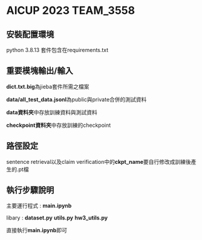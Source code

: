 # AICUP 2023 TEAM_3558 

## 安裝配置環境
python 3.8.13
套件包含在requirements.txt

## 重要模塊輸出/輸入
**dict.txt.big**為jieba套件所需之檔案

**data/all_test_data.jsonl**為public與private合併的測試資料

**data資料夾**中存放訓練資料與測試資料

**checkpoint資料夾**中存放訓練的checkpoint

## 路徑設定
sentence retrieval以及claim verification中的**ckpt_name**要自行修改成訓練後產生的.pt檔

## 執行步驟說明
主要運行程式 : **main.ipynb**

libary : **dataset.py** **utils.py** **hw3_utils.py** 

直接執行**main.ipynb**即可
